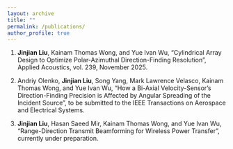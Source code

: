 ```yaml
---
layout: archive
title: ""
permalink: /publications/
author_profile: true
---
```



1.	**Jinjian Liu**, Kainam Thomas Wong, and Yue Ivan Wu, “Cylindrical Array Design to Optimize Polar-Azimuthal Direction-Finding Resolution”, Applied Acoustics, vol. 239, November 2025.


2.	Andriy Olenko, **Jinjian Liu**, Song Yang, Mark Lawrence Velasco, Kainam Thomas Wong, and Yue Ivan Wu, “How a Bi-Axial Velocity-Sensor’s Direction-Finding Precision is Affected by Angular Spreading of the Incident Source”, to be submitted to the IEEE Transactions on Aerospace and Electrical Systems.


3.	**Jinjian Liu**, Hasan Saeed Mir, Kainam Thomas Wong, and Yue Ivan Wu, “Range-Direction Transmit Beamforming for Wireless Power Transfer”, currently under preparation.
</div>

